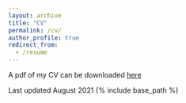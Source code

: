 ```yaml
---
layout: archive
title: "CV"
permalink: /cv/
author_profile: true
redirect_from:
  - /resume
---
```


A pdf of my CV can be downloaded <a href="https://aseatonspatial.github.io/files/2021_Aug_CV.pdf">here</a>

Last updated August 2021
{% include base_path %}
